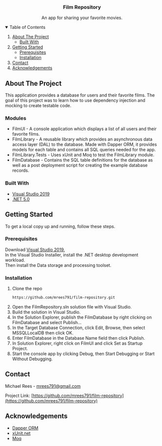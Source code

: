 
<!-- PROJECT SHIELDS -->
<!--
*** I'm using markdown "reference style" links for readability.
*** Reference links are enclosed in brackets [ ] instead of parentheses ( ).
*** See the bottom of this document for the declaration of the reference variables
*** for contributors-url, forks-url, etc. This is an optional, concise syntax you may use.
*** https://www.markdownguide.org/basic-syntax/#reference-style-links
-->

<!-- PROJECT LOGO -->
<br />
<p align="center">
  <h3 align="center">Film Repository</h3>
  <p align="center">
    An app for sharing your favorite movies.
  </p>
</p>



<!-- TABLE OF CONTENTS -->
<details open="open">
  <summary>Table of Contents</summary>
  <ol>
    <li>
      <a href="#about-the-project">About The Project</a>
      <ul>
        <li><a href="#built-with">Built With</a></li>
      </ul>
    </li>
    <li>
      <a href="#getting-started">Getting Started</a>
      <ul>
        <li><a href="#prerequisites">Prerequisites</a></li>
        <li><a href="#installation">Installation</a></li>
      </ul>
    </li>
    <li><a href="#contact">Contact</a></li>
    <li><a href="#acknowledgements">Acknowledgements</a></li>
  </ol>
</details>



## About The Project

This application provides a  database for users and their favorite films. The goal of this project was to learn how to use dependency injection and mocking to create testable code.

### Modules
* FilmUI - A console application which displays a list of all users and their favorite films.
* FilmLibrary - A reusable library which provides an asynchronous data access layer (DAL) to the database. Made with Dapper ORM, it provides models for each table and contains all SQL queries needed for the app.
* FilmLibrary.Tests - Uses xUnit and Moq to test the FilmLibrary module.
* FilmDatabase - Contains the SQL table definitions for the database as well as a post deployment script for creating the example database records.

### Built With

* [Visual Studio 2019](https://visualstudio.microsoft.com/downloads/)
* [.NET 5.0](https://dotnet.microsoft.com/download/dotnet/5.0)

## Getting Started

To get a local copy up and running, follow these steps.

### Prerequisites

Download [Visual Studio 2019.](https://visualstudio.microsoft.com/downloads/)<br/>
In the Visual Studio Installer, install the .NET desktop development workload.<br />
Then install the Data storage and processing toolset.

### Installation

1. Clone the repo
   ```sh
   https://github.com/mrees791/film-repository.git
   ```
2. Open the FilmRepository.sln solution file with Visual Studio.
3. Build the solution in Visual Studio.
4. In the Solution Explorer, publish the FilmDatabase by right clicking on FilmDatabase and select Publish...
5. In the Target Database Connection, click Edit, Browse, then select MSSQLLocalDB then click OK.
6. Enter FilmDatabase in the Database Name field then click Publish.
7. In Solution Explorer, right click on FilmUI and click Set as Startup Project.
8. Start the console app by clicking Debug, then Start Debugging or Start Without Debugging.

## Contact

Michael Rees - mrees791@gmail.com

Project Link: [https://github.com/mrees791/film-repository](https://github.com/mrees791/film-repository)

## Acknowledgements
* [Dapper ORM](https://www.nuget.org/packages/Dapper/)
* [xUnit.net](https://xunit.net/)
* [Moq](https://github.com/moq/moq4)
